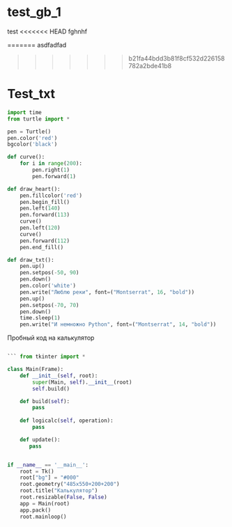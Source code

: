 # test_gb_1
test
<<<<<<< HEAD
 fghnhf 
 
=======
asdfadfad
>>>>>>> b21fa44bdd3b81f8cf532d226158782a2bde41b8

# Test_txt

```python
import time
from turtle import *

pen = Turtle()
pen.color('red')
bgcolor('black')

def curve():
    for i in range(200):
        pen.right(1)
        pen.forward(1)

def draw_heart():
    pen.fillcolor('red')
    pen.begin_fill()
    pen.left(140)
    pen.forward(113)
    curve()
    pen.left(120)
    curve()
    pen.forward(112)
    pen.end_fill()

def draw_txt():
    pen.up()
    pen.setpos(-50, 90)
    pen.down()
    pen.color('white')
    pen.write("Люблю реки", font=("Montserrat", 16, "bold"))
    pen.up()
    pen.setpos(-70, 70)
    pen.down()
    time.sleep(1)
    pen.write("И немножно Python", font=("Montserrat", 14, "bold"))

```

Пробный код на калькулятор

```python

``` from tkinter import *

class Main(Frame):
    def __init__(self, root):
        super(Main, self).__init__(root)
        self.build()

    def build(self):
        pass
 
    def logicalc(self, operation):
        pass

    def update():
       pass


if __name__ == '__main__':
    root = Tk()
    root["bg"] = "#000"
    root.geometry("485x550+200+200")
    root.title("Калькулятор")
    root.resizable(False, False)
    app = Main(root)
    app.pack()
    root.mainloop()